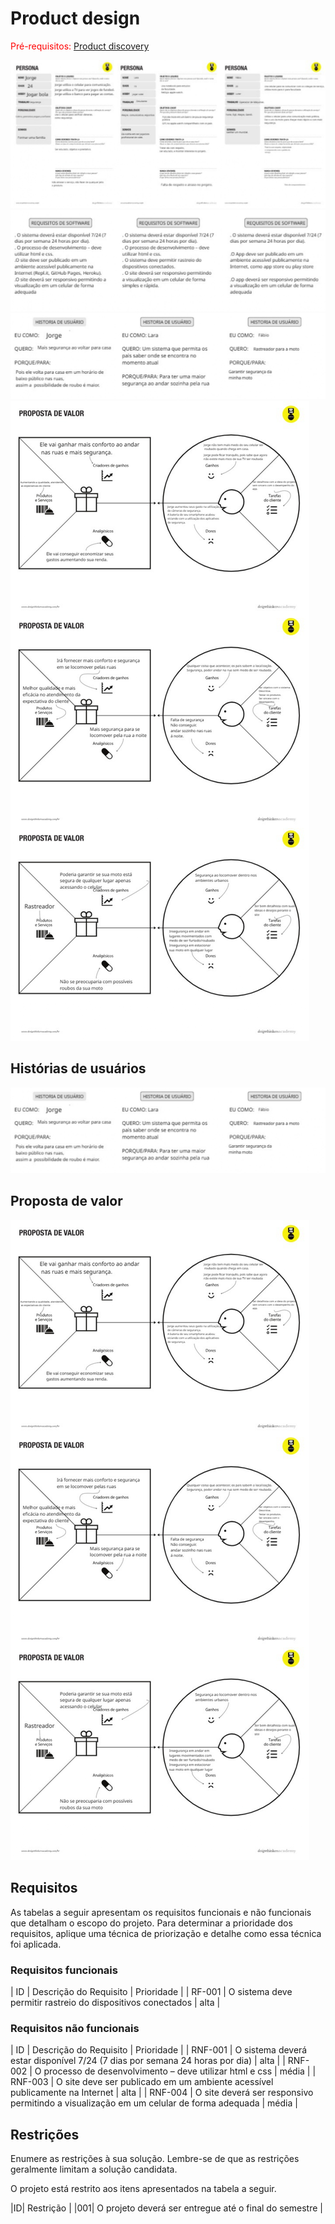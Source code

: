 # Product design

<span style="color:red">Pré-requisitos: <a href="02-Product-discovery.md"> Product discovery</a></span>

<img src="Product Design-pag1.jpg" alt="">
<img src="Product Design-pag2.jpg" alt="">
<img src="Product Design-pag3.jpg" alt="">
<img src="Product Design-pag4.jpg" alt="">

## Histórias de usuários

<img src="Product Design-pag3.jpg" alt="">

## Proposta de valor

<img src="Product Design-pag4.jpg" alt="">

## Requisitos

As tabelas a seguir apresentam os requisitos funcionais e não funcionais que detalham o escopo do projeto. Para determinar a prioridade dos requisitos, aplique uma técnica de priorização e detalhe como essa técnica foi aplicada.

### Requisitos funcionais

| ID     | Descrição do Requisito                                   | Prioridade |
| RF-001   | O sistema deve permitir rastreio do dispositivos conectados | alta |


### Requisitos não funcionais

| ID      | Descrição do Requisito                                                              | Prioridade |
| RNF-001 | O sistema deverá estar disponível 7/24 (7 dias por semana 24 horas por dia)
| alta |
| RNF-002 | O processo de desenvolvimento – deve utilizar html e css | média |
| RNF-003 | O site deve ser publicado em um ambiente acessível publicamente na Internet | alta |
| RNF-004 | O site deverá ser responsivo permitindo a visualização em um celular de forma adequada | média |

## Restrições

Enumere as restrições à sua solução. Lembre-se de que as restrições geralmente limitam a solução candidata.

O projeto está restrito aos itens apresentados na tabela a seguir.

|ID| Restrição                                             |
|001| O projeto deverá ser entregue até o final do semestre |
